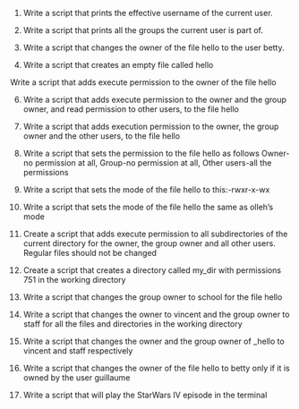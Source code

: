 1. Write a script that prints the effective username of the current user.

2. Write a script that prints all the groups the current user is part of.
3. Write a script that changes the owner of the file hello to the user betty.

4. Write a script that creates an empty file called hello

Write a script that adds execute permission to the owner of the file hello

6. Write a script that adds execute permission to the owner and the group owner, and read permission to other users, to the file hello

7. Write a script that adds execution permission to the owner, the group owner and the other users, to the file hello

8. Write a script that sets the permission to the file hello as follows Owner-no permission at all, Group-no permission at all, Other users-all the permissions

9. Write a script that sets the mode of the file hello to this:-rwxr-x-wx

10. Write a script that sets the mode of the file hello the same as olleh’s mode

11. Create a script that adds execute permission to all subdirectories of the current directory for the owner, the group owner and all other users. Regular files should not be changed

12. Create a script that creates a directory called my_dir with permissions 751 in the working directory

13. Write a script that changes the group owner to school for the file hello

14. Write a script that changes the owner to vincent and the group owner to staff for all the files and directories in the working directory

15. Write a script that changes the owner and the group owner of _hello to vincent and staff respectively

16. Write a script that changes the owner of the file hello to betty only if it is owned by the user guillaume

17. Write a script that will play the StarWars IV episode in the terminal
